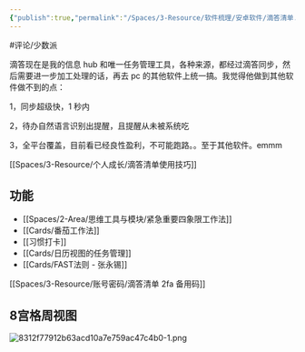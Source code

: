```yaml
---
{"publish":true,"permalink":"/Spaces/3-Resource/软件梳理/安卓软件/滴答清单.md","title":"滴答清单","created":"2022-06-09","modified":"2024-08-15","published":"2025-07-11T16:33:42.675+08:00","tags":["macOS软件","安卓软件","评论/少数派"],"cssclasses":""}
---
```



#评论/少数派

滴答现在是我的信息 hub 和唯一任务管理工具，各种来源，都经过滴答同步，然后需要进一步加工处理的话，再去 pc 的其他软件上统一搞。我觉得他做到其他软件做不到的点：

1，同步超级快，1 秒内

2，待办自然语言识别出提醒，且提醒从未被系统吃

3，全平台覆盖，目前看已经良性盈利，不可能跑路。。至于其他软件。emmm

[[Spaces/3-Resource/个人成长/滴答清单使用技巧]]

## 功能

- [[Spaces/2-Area/思维工具与模块/紧急重要四象限工作法]]
- [[Cards/番茄工作法]]
- [[习惯打卡]]
- [[Cards/日历视图的任务管理]]
- [[Cards/FAST法则 - 张永锡]]


[[Spaces/3-Resource/账号密码/滴答清单 2fa 备用码]]


## 8宫格周视图

![8312f77912b63acd10a7e759ac47c4b0-1.png](https://my-public-pic.oss-cn-hangzhou.aliyuncs.com/20250613232711275.png)
